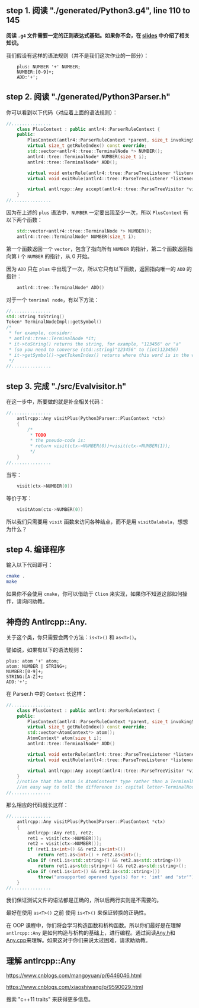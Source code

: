 ## step 1. 阅读 "./generated/Python3.g4", line 110 to 145

**阅读 `.g4` 文件需要一定的正则表达式基础。如果你不会，在 [slides](slides.pdf) 中介绍了相关知识。**

我们假设有这样的语法规则（并不是我们这次作业的一部分）：

```
    plus: NUMBER '+' NUMBER;
    NUMBER:[0-9]+;
    ADD:'+';
```

## step 2. 阅读 "./generated/Python3Parser.h"

你可以看到以下代码（对应着上面的语法规则）：

```c++
//...............
    class PlusContext : public antlr4::ParserRuleContext {
    public:
        PlusContext(antlr4::ParserRuleContext *parent, size_t invokingState);
        virtual size_t getRuleIndex() const override;
        std::vector<antlr4::tree::TerminalNode *> NUMBER();
        antlr4::tree::TerminalNode* NUMBER(size_t i);
        antlr4::tree::TerminalNode* ADD();

        virtual void enterRule(antlr4::tree::ParseTreeListener *listener) override;
        virtual void exitRule(antlr4::tree::ParseTreeListener *listener) override;

        virtual antlrcpp::Any accept(antlr4::tree::ParseTreeVisitor *visitor) override;
    }
//...............
```

因为在上述的 `plus` 语法中，`NUMBER` 一定要出现至少一次，所以 `PlusContext` 有以下两个函数：

```c++
    std::vector<antlr4::tree::TerminalNode *> NUMBER();
    antlr4::tree::TerminalNode* NUMBER(size_t i);
```

第一个函数返回一个 `vector`，包含了指向所有 `NUMBER` 的指针，第二个函数返回指向第 i 个 `NUMBER` 的指针，从 0 开始。

因为 `ADD` 只在 `plus` 中出现了一次，所以它只有以下函数，返回指向唯一的 `ADD` 的指针：

```c++
    antlr4::tree::TerminalNode* ADD()
```

对于一个 `temrinal node`，有以下方法：

```c++
//...............
std::string toString()
Token* TerminalNodeImpl::getSymbol()
/*
 * for example, consider:
 * antlr4::tree::TerminalNode *it;
 * it->toString() returns the string, for example, "123456" or "a"
 * (so you need to converse (std::string)"123456" to (int)123456)
 * it->getSymbol()->getTokenIndex() returns where this word is in the whole input.
 */
//...............
```

## step 3. 完成 "./src/Evalvisitor.h"

在这一步中，所要做的就是补全相关代码：

```c++
//...............
    antlrcpp::Any visitPlus(Python3Parser::PlusContext *ctx)
    {
        /*
         * TODO
         * the pseudo-code is:
         * return visit(ctx->NUMBER(0))+visit(ctx->NUMBER(1));
         */
    }
//...............
```

当写：

```c++
    visit(ctx->NUMBER(0))
```

等价于写：

```c++
    visitAtom(ctx->NUMBER(0))
```

所以我们只需要用 `visit` 函数来访问各种结点，而不是用 `visitBalabala`，想想为什么？

## step 4. 编译程序

输入以下代码即可：

```sh
cmake .
make
```

如果你不会使用 `cmake`，你可以借助于 `Clion` 来实现，如果你不知道这部如何操作，请询问助教。

## 神奇的 Antlrcpp::Any.

关于这个类，你只需要会两个方法：`is<T>()` 和 `as<T>()`。

譬如说，如果有以下的语法规则：

```
plus: atom '+' atom;
atom: NUMBER | STRING+;
NUMBER:[0-9]+;
STRING:[A-Z]+;
ADD:'+';
```

在 Parser.h 中的 `Context` 长这样：

```c++
//...............
    class PlusContext : public antlr4::ParserRuleContext {
    public:
        PlusContext(antlr4::ParserRuleContext *parent, size_t invokingState);
        virtual size_t getRuleIndex() const override;
        std::vector<AtomContext*> atom();
        AtomContext* atom(size_t i);
        antlr4::tree::TerminalNode* ADD()

        virtual void enterRule(antlr4::tree::ParseTreeListener *listener) override;
        virtual void exitRule(antlr4::tree::ParseTreeListener *listener) override;

        virtual antlrcpp::Any accept(antlr4::tree::ParseTreeVisitor *visitor) override;
    }
    //notice that the atom is AtomContext* type rather than a TerminalNode* type.
    //an easy way to tell the difference is: capital letter-TerminalNode; xxxContext otherwise
//...............
```

那么相应的代码就长这样：

```c++
//...............
	antlrcpp::Any visitPlus(Python3Parser::PlusContext *ctx)
    {
        antlrcpp::Any ret1, ret2;
        ret1 = visit(ctx->NUMBER());
        ret2 = visit(ctx->NUMBER());
        if (ret1.is<int>() && ret2.is<int>())
            return ret1.as<int>() + ret2.as<int>();
        else if (ret1.is<std::string>() && ret2.as<std::string>())
            return ret1.as<std::string>() && ret2.as<std::string>();
        else if (ret1.is<int>() && ret2.is<std::string>())				//no need
            throw("unsupported operand type(s) for +: 'int' and 'str'");//no need
    }
//...............
```

我们保证测试文件的语法都是正确的，所以后两行实则是不需要的。

最好在使用 `as<T>()` 之前 使用 `is<T>()` 来保证转换的正确性。

在 OOP 课程中，你们将会学习构造函数和析构函数。所以你们最好是在理解 `antlrcpp::Any` 是如何构造与析构的基础上，进行编程。通过阅读[Any.h](../third_party/runtime/src/support/Any.h)和[Any.cpp](../third_party/runtime/src/support/Any.cpp)来理解。如果这对于你们来说太过困难，请求助助教。

## 理解 antlrcpp::Any

https://www.cnblogs.com/mangoyuan/p/6446046.html

https://www.cnblogs.com/xiaoshiwang/p/9590029.html

搜索 "c++11 traits" 来获得更多信息。
